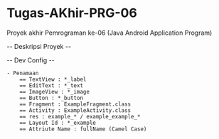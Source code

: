 # Tugas-AKhir-PRG-06
Proyek akhir Pemrograman ke-06 (Java Android Application Program) 

-- Deskripsi Proyek --

-- Dev Config --

    - Penamaan 
        == TextView : *_label
        == EditText : *_text
        == ImageView : *_image
        == Button : *_button
        == Fragment : ExampleFragment.class
        == Activity : ExampleActivity.class
        == res : example_* / example_example_*
        == Layout Id : *_example
        == Attriute Name : fullName (Camel Case)
